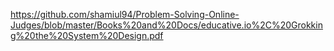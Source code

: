 https://github.com/shamiul94/Problem-Solving-Online-Judges/blob/master/Books%20and%20Docs/educative.io%2C%20Grokking%20the%20System%20Design.pdf